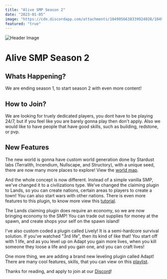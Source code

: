 ```yaml
---
title: "Alive SMP Season 2"
date: "2023-01-05"
image: "https://cdn.discordapp.com/attachments/1049056638339924028/1049056638868402276/3d.png"
featured: "true"
---
```


![Header Image](https://cdn.discordapp.com/attachments/1049056638339924028/1049056638868402276/3d.png)

# Alive SMP Season 2
## Whats Happening?

We are ending season 1, to start season 2 with even more content!

## How to Join?

We are looking for truely dedicated players, you dont have to be playing 24/7, but if you feel like you are barely gonna play then don't apply. Also we would like to have people that have good skills, such as building, redstone, or pvp.

## New Features

The new world is gonna have custom world generation done by Stardust labs (Terralith, Incendium, Nullscape, and Structory), with a unique seed, there are now many more places to explore! View the [world map](https://map.alivesmp.xyz).

And the whole concept is now different. Instead of a simple vanilla SMP, we've changed it to a civilizations type. We've changed the claiming plugin to Lands, so you can create nations, certain areas to players to create a town! 
You can also start wars with other nations. There is even more features to this plugin, to know more view this [tutorial](https://youtu.be/N6HExtO_L6s?t=40).

The Lands claiming plugin does require an economy, so we are now bringing economy to the SMP! You can trade out supplies for money at the spawn, and create shops your self on the spawn island!

I've also custom coded a plugin called Lively! It is a semi-hardcore survival solution. If you've watched "3rd life", then its kind of like that! You start off with 1 life, and as you level up on Adapt you gain more lives, when you kill someone they loose a life and you gain one, and you can craft lives!

One more thing, we are adding a brand new leveling plugin called Adapt! There are many cool features, skills, that you can view on this [playlist](https://www.youtube.com/playlist?list=PLcsnaUnuh6hq3v4nxIZ_bbY6HZmwBADt6).

Thanks for reading, and apply to join at our [Discord](https://discord.com/invite/9ve738vbrP)!